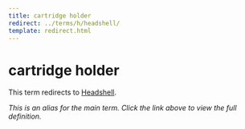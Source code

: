 ```yaml
---
title: cartridge holder
redirect: ../terms/h/headshell/
template: redirect.html
---
```


# cartridge holder

This term redirects to [Headshell](../terms/h/headshell/).

*This is an alias for the main term. Click the link above to view the full definition.*
